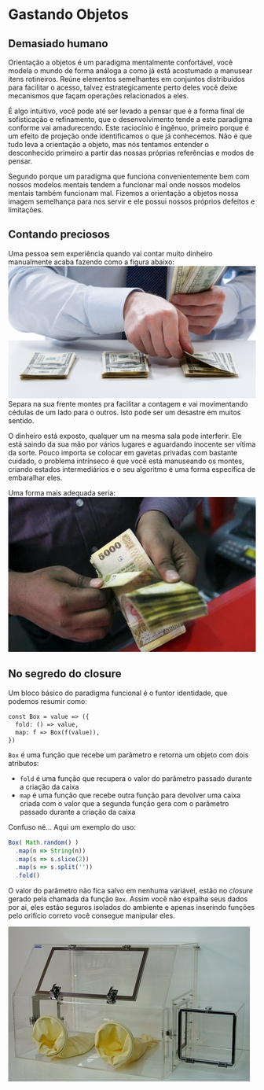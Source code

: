 # Gastando Objetos
## Demasiado humano
Orientação a objetos é um paradigma mentalmente confortável, você modela o mundo de forma análoga a como já está acostumado a manusear itens rotineiros. Reúne elementos semelhantes em conjuntos distribuídos para facilitar o acesso, talvez estrategicamente perto deles você deixe mecanismos que façam operações relacionados a eles.

É algo intuitivo, você pode até ser levado a pensar que é a forma final de sofisticação e refinamento, que o desenvolvimento tende a este paradigma conforme vai amadurecendo. Este raciocínio é ingênuo, primeiro porque é um efeito de projeção onde identificamos o que já conhecemos. Não é que tudo leva a orientação a objeto, mas nós tentamos entender o desconhecido primeiro a partir das nossas próprias referências e modos de pensar.

Segundo porque um paradigma que funciona convenientemente bem com nossos modelos mentais tendem a funcionar mal onde nossos modelos mentais também funcionam mal. Fizemos a orientação a objetos nossa imagem semelhança para nos servir e ele possui nossos próprios defeitos e limitações.

## Contando preciosos
Uma pessoa sem experiência quando vai contar muito dinheiro manualmente acaba fazendo como a figura abaixo:
![montes](02.jpg)
Separa na sua frente montes pra facilitar a contagem e vai movimentando cédulas de um lado para o outros.  Isto pode ser um desastre em muitos sentido.

O dinheiro está exposto, qualquer um na mesma sala pode interferir. Ele está saindo da sua mão por vários lugares e aguardando inocente ser vítima da sorte. Pouco importa se colocar em gavetas privadas com bastante cuidado, o problema intrínseco é que você está manuseando os montes, criando estados intermediários e o seu algoritmo é uma forma específica de embaralhar eles.

Uma forma mais adequada seria:
![mesma mão](01.jpg)

## No segredo do closure
Um bloco básico do paradigma funcional é o funtor identidade, que podemos resumir como:
```javascrip
const Box = value => ({
  fold: () => value,
  map: f => Box(f(value)),
})
```
`Box` é uma função que recebe um parâmetro e retorna um objeto com dois atributos:
- `fold` é uma função que recupera o valor do parâmetro passado durante a criação da caixa
- `map`  é uma função que recebe outra função para devolver uma caixa criada com o valor que a segunda função gera com o parâmetro passado durante a criação da caixa 

Confuso né... Aqui um exemplo do uso:

```javascript
Box( Math.random() )
  .map(n => String(n))
  .map(s => s.slice(2))
  .map(s => s.split(''))
  .fold()
```

O valor do  parâmetro não fica salvo em nenhuma variável, estão no _closure_ gerado pela chamada da  função `Box`. Assim você não espalha seus dados por ai, eles estão seguros isolados do ambiente e apenas inserindo funções pelo orifício correto você consegue manipular eles.

![box](box.jpg)